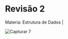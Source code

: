 # Revisão 2
Materia: Estrutura de Dados |

![Capturar 7](https://user-images.githubusercontent.com/91923187/179291178-595bf65a-dcf9-41ac-b096-be2fe03f51b9.PNG)
